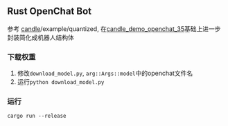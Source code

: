 ## Rust OpenChat Bot

参考 [candle](https://github.com/huggingface/candle)/example/quantized,
在[candle_demo_openchat_35](https://github.com/rustai-solutions/candle_demo_openchat_35)基础上进一步封装简化成机器人结构体

### 下载权重

1. 修改`download_model.py`, `arg::Args::model`中的openchat文件名
2. 运行`python download_model.py`

### 运行

```
cargo run --release
```

